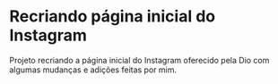 # Recriando página inicial do Instagram
Projeto recriando a página inicial do Instagram oferecido pela Dio com algumas mudanças e adições feitas por mim.